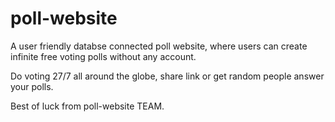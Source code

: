 # poll-website


A user friendly databse connected poll website, where users can create infinite free voting polls without any account.


Do voting 27/7 all around the globe, share link or get random people answer your polls.

Best of luck from poll-website TEAM.